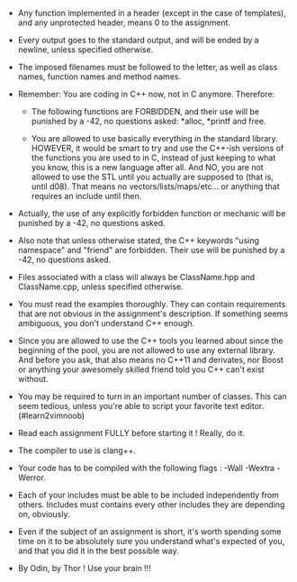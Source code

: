 * Any function implemented in a header (except in the case of
templates), and any unprotected header, means 0 to the assignment.

* Every output goes to the standard output, and will be
ended by a newline, unless specified otherwise.

* The imposed filenames must be followed to the letter, as
well as class names, function names and method names.

* Remember: You are coding in C++ now, not in
C anymore. Therefore:

  * The following functions are FORBIDDEN, and their use will be
  punished by a -42, no questions asked: *alloc, *printf and free.

  * You are allowed to use basically everything in the standard
  library. HOWEVER, it would be smart to try and use the C++-ish versions of
  the functions you are used to in C, instead of just keeping to what you know,
  this is a new language after all. And NO, you are not allowed to use the STL
  until you actually are supposed to (that is, until d08). That means no
  vectors/lists/maps/etc... or anything that requires an include <algorithm>
  until then.

* Actually, the use of any explicitly forbidden function or
mechanic will be punished by a -42, no questions asked.

* Also note that unless otherwise stated, the C++
keywords "using namespace" and "friend" are forbidden. Their use will be
punished by a -42, no questions asked.

* Files associated with a class will always be
ClassName.hpp and ClassName.cpp, unless specified otherwise.

* You must read the examples thoroughly. They can contain
requirements that are not obvious in the assignment's description. If something
seems ambiguous, you don't understand C++ enough.

* Since you are allowed to use the C++ tools you
learned about since the beginning of the pool, you are not allowed to use any
external library. And before you ask, that also means no C++11 and derivates,
nor Boost or anything your awesomely skilled friend told you C++ can't exist
without.

* You may be required to turn in an important number of
classes. This can seem tedious, unless you're able to script your favorite text
editor. (#learn2vimnoob)

* Read each assignment FULLY before starting it ! Really, do it.

* The compiler to use is clang++.

* Your code has to be compiled with the following
flags : -Wall -Wextra -Werror.

* Each of your includes must be able to be included
independently from others. Includes must contains every
other includes they are depending on, obviously.

* Even if the subject of an assignment is short, it's worth spending
some time on it to be absolutely sure you understand what's expected of
you, and that you did it in the best possible way.

* By Odin, by Thor ! Use your brain !!!
